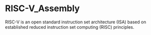 # RISC-V_Assembly
RISC-V is an open standard instruction set architecture (ISA) based on established reduced instruction set computing (RISC) principles.
